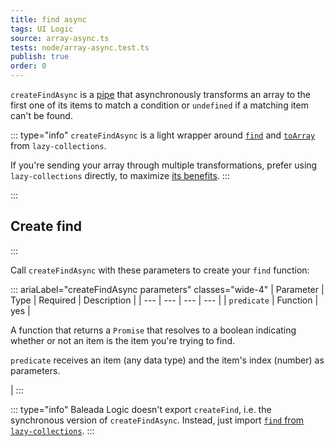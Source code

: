 ```yaml
---
title: find async
tags: UI Logic
source: array-async.ts
tests: node/array-async.test.ts
publish: true
order: 0
---
```


`createFindAsync` is a [pipe](/docs/logic/pipes-overview) that asynchronously transforms an array to the first one of its items to match a condition or `undefined` if a matching item can't be found.

::: type="info"
`createFindAsync` is a light wrapper around [`find`](https://github.com/RobinMalfait/lazy-collections#find) and [`toArray`](https://github.com/RobinMalfait/lazy-collections#toarray) from `lazy-collections`.

If you're sending your array through multiple transformations, prefer using `lazy-collections` directly, to maximize [its benefits](https://alexvipond.dev/blog/im-obsessed-with-lazy-collections).
:::


:::
## Create find
:::

Call `createFindAsync` with these parameters to create your `find` function:

::: ariaLabel="createFindAsync parameters" classes="wide-4"
| Parameter | Type | Required | Description |
| --- | --- | --- | --- |
| `predicate` | Function | yes | <p>A function that returns a `Promise` that resolves to a boolean indicating whether or not an item is the item you're trying to find.</p><p>`predicate` receives an item (any data type) and the item's index (number) as parameters.</p> |
:::

::: type="info"
Baleada Logic doesn't export `createFind`, i.e. the synchronous version of `createFindAsync`. Instead, just import [`find` from `lazy-collections`](https://github.com/RobinMalfait/lazy-collections#find).
:::
